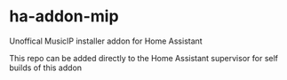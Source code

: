 # ha-addon-mip
Unoffical MusicIP installer addon for Home Assistant

This repo can be added directly to the Home Assistant supervisor for self builds of this addon
